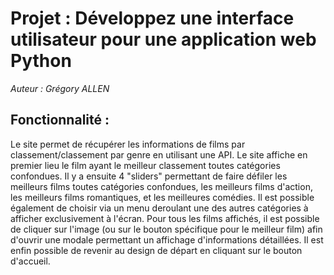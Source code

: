 # Projet : Développez une interface utilisateur pour une application web Python

*Auteur : Grégory ALLEN*

## Fonctionnalité : 

Le site permet de récupérer les informations de films par classement/classement par genre en utilisant une API.
Le site affiche en premier lieu le film ayant le meilleur classement toutes catégories confondues.
Il y a ensuite 4 "sliders" permettant de faire défiler les meilleurs films toutes catégories confondues, les meilleurs films d'action, les meilleurs films romantiques, et les meilleures comédies.
Il est possible également de choisir via un menu deroulant une des autres catégories à afficher exclusivement à l'écran.
Pour tous les films affichés, il est possible de cliquer sur l'image (ou sur le bouton spécifique pour le meilleur film) afin d'ouvrir une modale permettant un affichage d'informations détaillées.
Il est enfin possible de revenir au design de départ en cliquant sur le bouton d'accueil.
